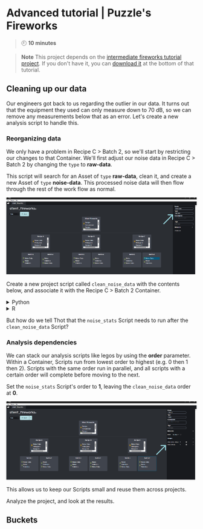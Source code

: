 # Advanced tutorial | Puzzle's Fireworks
> :clock9: **10 minutes**

> **Note**
> This project depends on the [intermediate fireworks tutorial project](/beginner/fireworks).
> If you don't have it, you can [download it](/intermediate/fireworks#adjusting-workflows) at the bottom of that tutorial.

## Cleaning up our data
Our engineers got back to us regarding the outlier in our data.
It turns out that the equipment they used can only measure down to 70 dB, so we
can remove any measurements below that as an error.
Let's create a new analysis script to handle this.

### Reorganizing data
We only have a problem in Recipe C > Batch 2, so we'll start by restricting our changes to that Container.
We'll first adjust our noise data in Recipe C > Batch 2 by changing the `type` to **raw-data**.

This script will search for an Asset of `type` **raw-data**, clean it, and create a new Asset of `type` **noise-data**.
This processed noise data will then flow through the rest of the work flow as normal.

![Adjusting the workflow to clean data](images/adjusting_workflow.png)

Create a new project script called `clean_noise_data` with the contents below, and associate it with the Recipe C > Batch 2 Container.
<details>
<summary>Python</summary>

```python
# import libraries
import pandas as pd
import thot

# initialize thot database
db = thot.Database(dev_root="/absolute/path/to/silent_fireworks/data/Recipe C/Batch 2")

# get data
noise_data = db.find_asset(type="raw-data")
df = pd.read_csv(noise_data.file, index_col=0);

# remove invalid data
clean_df = df[df > 70].dropna()

# save cleaned data
data_path = db.add_asset(
    "noise_data-cleaned.csv",
    name="Noise Data - Cleaned",
    type="noise-data",
    tags=["cleaned"] # tag the data as cleaned for future reference
)

clean_df.to_csv(data_path)
```
</details>
<details>
<summary>R</summary>

</details>

But how do we tell Thot that the `noise_stats` Script needs to run after the `clean_noise_data` Script?

### Analysis dependencies
We can stack our analysis scripts like legos by using the **order** parameter. Within a Container, Scripts run from lowest order to highest (e.g. 0 then 1 then 2). Scripts with the same order run in parallel, and all scripts with a certain order will complete before moving to the next.

Set the `noise_stats` Script's order to **1**, leaving the `clean_noise_data` order at **0**.

![Setting a Script's priority](images/setting_priority.png)

This allows us to keep our Scripts small and reuse them across projects.

Analyze the project, and look at the results.

## Buckets

